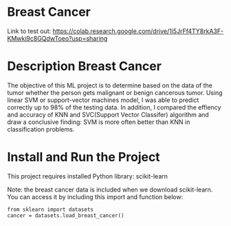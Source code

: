 # Breast Cancer
Link to test out:
https://colab.research.google.com/drive/1i5JrFf4TY8rkA3F-KMwki9c8GQdwToeo?usp=sharing
# Description Breast Cancer
The objective of this ML project is to determine based on the data of the tumor whether the person gets malignant or benign cancerous tumor. 
Using linear SVM or support-vector machines model, I was able to predict correctly up to 98% of the testing data. In addition, I compared the effiency and accuracy of KNN and SVC(Support Vector Classifer) algorithm and draw a conclusive finding: SVM is more often better than KNN in classification problems.
# Install and Run the Project
This project requires installed Python library: scikit-learn

Note: the breast cancer data is included when we download scikit-learn. You can access it by including this import and function below:
```
from sklearn import datasets
cancer = datasets.load_breast_cancer()
```
